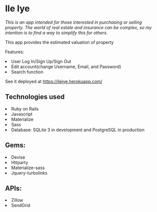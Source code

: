 <h1>Ile Iye</h1>

*This is an app intended for those interested in purchasing or selling property.*
*The world of real estate and insurance can be complex, so my intention is to find a way to simplify* *this for others.*

This app provides the estimated valuation of property


Features:
<li>User Log In/Sign Up/Sign Out</li>
<li>Edit account(change Username, Email, and Password)</li>
<li>Search function</li>

See it deployed at https://ileiye.herokuapp.com/

<h2>Technologies used</h2>
<li>Ruby on Rails</li>
<li>Javascript</li>
<li>Materialize</li>
<li>Sass</li>
<li>Database: SQLite 3 in development and PostgreSQL in production</li>

<h2>Gems:</h2>
<li>Devise</li>
<li>Httparty</li>
<li>Materialize-sass</li>
<li>Jquery-turbolinks</li>

<h2>APIs:</h2>
<li>Zillow</li>
<li>SendGrid</li>
